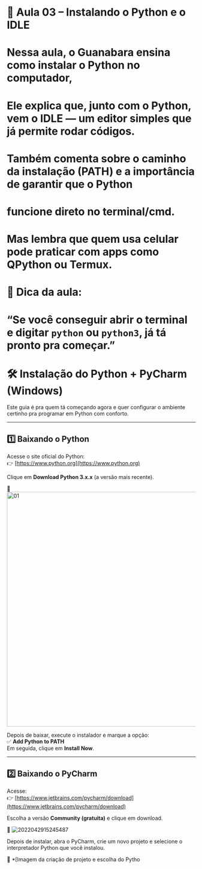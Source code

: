 # 🧠 Aula 03 – Instalando o Python e o IDLE
# Nessa aula, o Guanabara ensina como instalar o Python no computador,
# 
# Ele explica que, junto com o Python, vem o IDLE — um editor simples que já permite rodar códigos.
#
# Também comenta sobre o caminho da instalação (PATH) e a importância de garantir que o Python
# funcione direto no terminal/cmd. 
# Mas lembra que quem usa celular pode praticar com apps como QPython ou Termux.

# 💬 Dica da aula:
# “Se você conseguir abrir o terminal e digitar `python` ou `python3`, já tá pronto pra começar.”

# 🛠️ Instalação do Python + PyCharm (Windows)

Este guia é pra quem tá começando agora e quer configurar o ambiente certinho pra programar em Python com conforto.

---

## 1️⃣ Baixando o Python

Acesse o site oficial do Python:  
👉 [https://www.python.org](https://www.python.org)

Clique em **Download Python 3.x.x** (a versão mais recente).

📸 <img width="1557" height="625" alt="01" src="https://github.com/user-attachments/assets/daf304c0-93e9-43f4-8138-523f47ff7ee3" />

Depois de baixar, execute o instalador e marque a opção:  
✅ **Add Python to PATH**  
Em seguida, clique em **Install Now**.

---

## 2️⃣ Baixando o PyCharm

Acesse:  
👉 [https://www.jetbrains.com/pycharm/download](https://www.jetbrains.com/pycharm/download)

Escolha a versão **Community (gratuita)** e clique em download.

📸  ![2022042915245487](https://github.com/user-attachments/assets/9a928c2a-fcd0-41f7-97fb-45468a81b0b8)


Depois de instalar, abra o PyCharm, crie um novo projeto e selecione o interpretador Python que você instalou.

📸 *[Imagem da criação de projeto e escolha do Pytho
